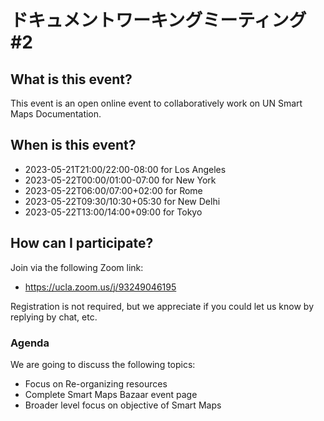 # ドキュメントワーキングミーティング #2

## What is this event?

This event is an open online event to collaboratively work on UN Smart Maps Documentation.

## When is this event?

- 2023-05-21T21:00/22:00-08:00 for Los Angeles
- 2023-05-22T00:00/01:00-07:00 for New York
- 2023-05-22T06:00/07:00+02:00 for Rome
- 2023-05-22T09:30/10:30+05:30 for New Delhi
- 2023-05-22T13:00/14:00+09:00 for Tokyo
    
## How can I participate?

Join via the following Zoom link:

- https://ucla.zoom.us/j/93249046195

Registration is not required, but we appreciate if you could let us know by replying by chat, etc.

### Agenda

We are going to discuss the following topics:

- Focus on Re-organizing resources
- Complete Smart Maps Bazaar event page
- Broader level focus on objective of Smart Maps
